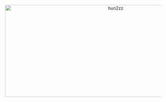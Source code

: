 
<p align="center">
  <img src="https://socialify.git.ci/hun2zz/hun2zz/image?font=Source%20Code%20Pro&forks=1&issues=1&language=1&name=1&owner=1&pattern=Plus&pulls=1&stargazers=1&theme=Dark" alt="hun2zz" width="700" height="300" />
</p>
